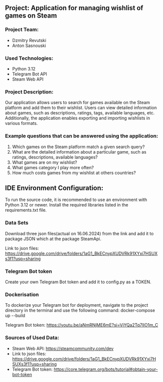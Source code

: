 ## Project: Application for managing wishlist of games on Steam

### Project Team:
- Dzmitry Revutski
- Anton Sasnouski

### Used Technologies:
- Python 3.12
- Telegram Bot API
- Steam Web API

### Project Description:
Our application allows users to search for games available on the Steam platform and add them to their wishlist. Users can view detailed information about games, such as descriptions, ratings, tags, available languages, etc. Additionally, the application enables exporting and importing wishlists in various formats.

### Example questions that can be answered using the application:
1. Which games on the Steam platform match a given search query?
2. What are the detailed information about a particular game, such as ratings, descriptions, available languages?
3. What games are on my wishlist?
4. What games category I play more often?
5. How much costs games from my wishlist at others countries?

## IDE Environment Configuration:
To run the source code, it is recommended to use an environment with Python 3.12 or newer. Install the required libraries listed in the requirements.txt file. 

### Data Sets
Download three json files(actual on 16.06.2024) from the link and add it to package JSON which at the package SteamApi.

Link to json files: https://drive.google.com/drive/folders/1aG1_BkECnypXUDVRk91XYxi7HSUXs3f1?usp=sharing

### Telegram Bot token
Create your own Telegram Bot token and add it to config.py as a TOKEN.

### Dockerisation
To dockerize your Telegram bot for deployment, navigate to the project directory in the terminal and use the following command: docker-compose up --build

Telegram Bot token: https://youtu.be/aNmRNjME6mE?si=ViYQa2Tq7IIO1m_C

### Sources of Used Data:
- Steam Web API: https://steamcommunity.com/dev
- Link to json files: https://drive.google.com/drive/folders/1aG1_BkECnypXUDVRk91XYxi7HSUXs3f1?usp=sharing
- Telegram Bot token: https://core.telegram.org/bots/tutorial#obtain-your-bot-token
